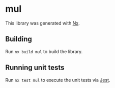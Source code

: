 # mul

This library was generated with [Nx](https://nx.dev).

## Building

Run `nx build mul` to build the library.

## Running unit tests

Run `nx test mul` to execute the unit tests via [Jest](https://jestjs.io).
